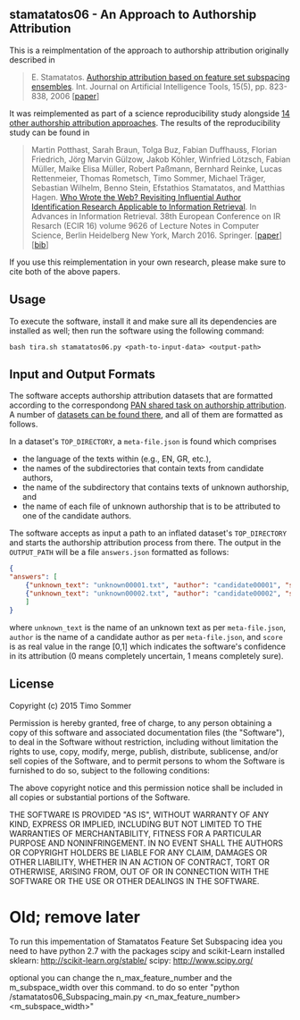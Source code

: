 ## stamatatos06 - An Approach to Authorship Attribution

This is a reimplmentation of the approach to authorship attribution originally described in

> E. Stamatatos. [Authorship attribution based on feature set subspacing ensembles](http://www.icsd.aegean.gr/lecturers/Stamatatos/papers/ijait-2006.pdf). Int. Journal on Artificial Intelligence Tools, 15(5), pp. 823-838, 2006 [[paper](http://www.icsd.aegean.gr/lecturers/Stamatatos/papers/ijait-2006.pdf)]

It was reimplemented as part of a science reproducibility study alongside [14 other authorship attribution approaches](https://github.com/search?q="Who+wrote+the+web"+user:pan-webis-de). The results of the reproducibility study can be found in

> Martin Potthast, Sarah Braun, Tolga Buz, Fabian Duffhauss, Florian Friedrich, Jörg Marvin Gülzow, Jakob Köhler, Winfried Lötzsch, Fabian Müller, Maike Elisa Müller, Robert Paßmann, Bernhard Reinke, Lucas Rettenmeier, Thomas Rometsch, Timo Sommer, Michael Träger, Sebastian Wilhelm, Benno Stein, Efstathios Stamatatos, and Matthias Hagen. [Who Wrote the Web? Revisiting Influential Author Identification Research Applicable to Information Retrieval](http://www.uni-weimar.de/medien/webis/publications/papers/stein_2016d.pdf). In Advances in Information Retrieval. 38th European Conference on IR Resarch (ECIR 16) volume 9626 of Lecture Notes in Computer Science, Berlin Heidelberg New York, March 2016. Springer. [[paper](http://www.uni-weimar.de/medien/webis/publications/papers/stein_2016d.pdf)] [[bib](http://www.uni-weimar.de/medien/webis/publications/bibentries.php?bibkey=stein_2016d)]

If you use this reimplementation in your own research, please make sure to cite both of the above papers.

## Usage

To execute the software, install it and make sure all its dependencies are installed as well; then run the software using the following command:

`bash tira.sh stamatatos06.py <path-to-input-data> <output-path>`

## Input and Output Formats

The software accepts authorship attribution datasets that are formatted according to the correspondong [PAN shared task on authorship attribution](http://pan.webis.de/tasks.html). A number of [datasets can be found there](http://pan.webis.de/data.html), and all of them are formatted as follows.

In a dataset's `TOP_DIRECTORY`, a `meta-file.json` is found which comprises

  - the language of the texts within (e.g., EN, GR, etc.),
  - the names of the subdirectories that contain texts from candidate authors,
  - the name of the subdirectory that contains texts of unknown authorship, and
  - the name of each file of unknown authorship that is to be attributed to one of the candidate authors.
  
The software accepts as input a path to an inflated dataset's `TOP_DIRECTORY` and starts the authorship attribution process from there. The output in the `OUTPUT_PATH` will be a file `answers.json` formatted as follows:

```json
{
"answers": [
	{"unknown_text": "unknown00001.txt", "author": "candidate00001", "score": 0.8},
	{"unknown_text": "unknown00002.txt", "author": "candidate00002", "score": 0.9}
	]
}
```

where `unknown_text` is the name of an unknown text as per `meta-file.json`, `author` is the name of a candidate author as per `meta-file.json`, and `score` is as real value in the range [0,1] which indicates the software's confidence in its attribution (0 means completely uncertain, 1 means completely sure).

## License

Copyright (c) 2015 Timo Sommer

Permission is hereby granted, free of charge, to any person obtaining a copy of this software and associated documentation files (the "Software"), to deal in the Software without restriction, including without limitation the rights to use, copy, modify, merge, publish, distribute, sublicense, and/or sell copies of the Software, and to permit persons to whom the Software is furnished to do so, subject to the following conditions:

The above copyright notice and this permission notice shall be included in all copies or substantial portions of the Software.

THE SOFTWARE IS PROVIDED "AS IS", WITHOUT WARRANTY OF ANY KIND, EXPRESS OR IMPLIED, INCLUDING BUT NOT LIMITED TO THE WARRANTIES OF MERCHANTABILITY, FITNESS FOR A PARTICULAR PURPOSE AND NONINFRINGEMENT. IN NO EVENT SHALL THE AUTHORS OR COPYRIGHT HOLDERS BE LIABLE FOR ANY CLAIM, DAMAGES OR OTHER LIABILITY, WHETHER IN AN ACTION OF CONTRACT, TORT OR OTHERWISE, ARISING FROM, OUT OF OR IN CONNECTION WITH THE SOFTWARE OR THE USE OR OTHER DEALINGS IN THE SOFTWARE.




# Old; remove later

To run  this impementation of Stamatatos Feature Set Subspacing idea you need to have python 2.7 with the packages scipy and scikit-Learn installed 
sklearn:
http://scikit-learn.org/stable/
scipy:
http://www.scipy.org/

optional you can change the n_max_feature_number and the m_subspace_width over this command. to do so enter 
"python <path>/stamatatos06_Subspacing_main.py <corpora-path> <output-path> <n_max_feature_number> <m_subspace_width>" 
